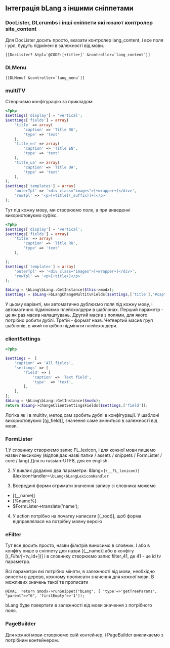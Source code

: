 ## Інтеграція bLang з іншими сніппетами ##
 
### DocLister, DLcrumbs і інші сніппети які юзают контролер site_content
Для DocLister досить просто, вказати контролер lang_content, і все поля і урл, будуть підмінені в залежності від мови.
```
[[DocLister? &tpl=`@CODE:[+title+]` &controller=`lang_content`]]
```
### DLMenu
```
[[DLMenu? &controller=`lang_menu`]]
```

### multiTV
Створюємо конфігурацію за прикладом:
```php
<?php
$settings['display'] = 'vertical';
$settings['fields'] = array(
    'title' => array(
        'caption' => 'Title RU',
        'type' => 'text'
    ),
    'title_en' => array(
        'caption' => 'Title EN',
        'type' => 'text'
    ),
    'title_ua' => array(
        'caption' => 'Title UA',
        'type' => 'text'
    ),
);
$settings['templates'] = array(
    'outerTpl' => '<div class="images">[+wrapper+]</div>',
    'rowTpl' => '<p>[+title[(_suffix)]+]</p>'
);
```
Тут під кожну мову, ми створюємо поле, а при виведенні використовуємо суфікс.

```php
<?php
$settings['display'] = 'vertical';
$settings['fields'] = array(
    'title' => array(
        'caption' => 'Title RU',
        'type' => 'text'
    ),

);
$settings['templates'] = array(
    'outerTpl' => '<div class="images">[+wrapper+]</div>',
    'rowTpl' => '<p>[+title+]</p>'
);

$bLang = \bLang\bLang::GetInstance($this->modx);
$settings = $bLang->bLangChangeMultitvFields($settings,['title'],'#caption# (#lang#)',['templates']);
```
У цьому варіанті, ми автоматично дублюємо поля під кожну мову, і автоматично підміняємо плейсхолдери в шаблонах.
Перший параметр - це як раз масив налаштувань.
Другий масив з полями, для якого потрібно робити дублі.
Третій - формат назв.
Четвертий масив груп шаблонів, в який потрібно підміняти плейсхолдери.


### clientSettings

```php
<?php

$settings =  [
    'caption' => 'All fields',
    'settings' => [
        'field' => [
            'caption' => 'Text field',
            'type'  => 'text',
        ],
    ],
];
$bLang = \bLang\bLang::GetInstance($modx);
return $bLang->changeClientSettingsFields($settings,['field']);

```
Логіка як і в multitv, метод сам зробить дублі в конфігурації. 
У шаблоні використовуємо [(g_field)], значення саме зміниться в залежності від мови.

### FormLister
1.У словнику створюємо запис FL_lexicon, і для кожної мови пишемо назви лексикону (відповідає назві папки / assets / snippets / FormLister / core / lang)
Для ru russian-UTF8, для en english.  

2. У виклик додаємо два параметри:
    &lang=`[(__FL_lexicon)]`
    &lexiconHandler=`\bLang\bLangLexiconHandler`

3. Всередині форми отримати значення запису зі словника можемо
* [(__name)]
* [%name%]
* $FormLister->translate('name');

4. У action потрібно на початку написати [(_root)], щоб форма відправлялася на потрібну мовну версію

### eFilter

Тут все досить просто, назви фільтрів виносимо в словник.
І або в конфігу пише в сніппету для назви [(__name)] або в конфігу
[(__Filter_[+tv_id+])] і в словнику створюємо запис filter_41, де 41 - це id tv параметра.

Всі параметри які потрібно міняти, в залежності від мови, необхідно винести в дерево,
кожному прописати значення для кожної мови. В можливих значень такої тв прописати
```
@EVAL  return $modx->runSnippet("bLang", [ 'type'=>'getTreeParams',  "parent"=>"6", 'firstEmpty'=>'1']);
```
bLang буде повертати в залежності від мови значення з потрібного поля.


### PageBuilder

Для кожної мови створюємо свій контейнер, і PageBuilder викликаємо з потрібним контейнером.